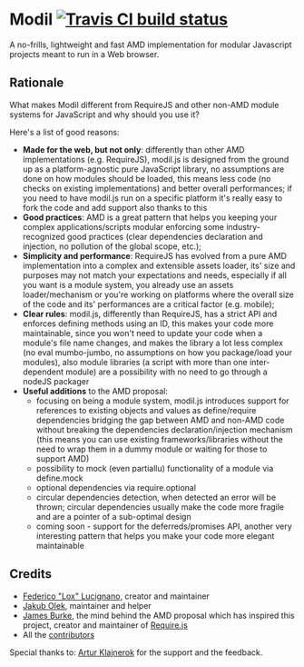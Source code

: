 Modil [![Travis CI build status](https://travis-ci.org/federico-lox/modil.png?branch=master)](https://travis-ci.org/federico-lox/modil/branches)
=====
A no-frills, lightweight and fast AMD implementation for modular Javascript projects meant to run in a Web browser.

Rationale
---------
What makes Modil different from RequireJS and other non-AMD module systems for JavaScript and why should you
use it?

Here's a list of good reasons:

* **Made for the web, but not only**: differently than other AMD implementations (e.g. RequireJS), modil.js is designed from the ground up
  as a platform-agnostic pure JavaScript library, no assumptions are done on how modules should be loaded, this means
  less code (no checks on existing implementations) and better overall performances; if you need to have modil.js run
  on a specific platform it's really easy to fork the code and add support also thanks to this
* **Good practices**: AMD is a great pattern that helps you keeping your complex applications/scripts modular enforcing some industry-recognized
  good practices (clear dependencies declaration and injection, no pollution of the global scope, etc.);
* **Simplicity and performance**: RequireJS has evolved from a pure AMD implementation into a complex and extensible assets loader, its' size and purposes
  may not match your expectations and needs, especially if all you want is a module system, you already use an assets loader/mechanism
  or you're working on platforms where the overall size of the code and its' performances are a critical factor (e.g. mobile);
* **Clear rules**: modil.js, differently than RequireJS, has a strict API and enforces defining methods using an ID, this makes your code more maintainable, since
  you won't need to update your code when a module's file name changes, and makes the library a lot less complex (no eval
  mumbo-jumbo, no assumptions on how you package/load your modules), also module libraries (a script with more than one inter-dependent
  module) are a possibility with no need to go through a nodeJS packager
* **Useful additions** to the AMD proposal:
  * focusing on being a module system, modil.js introduces support for references to existing objects and values as define/require dependencies bridging
  the gap between AMD and non-AMD code without breaking the dependencies declaration/injection mechanism (this means you can
  use existing frameworks/libraries without the need to wrap them in a dummy module or waiting for those to support AMD)
  * possibility to mock (even partiallu) functionality of a module via define.mock
  * optional dependencies via require.optional
  * circular dependencies detection, when detected an error will be thrown; circular dependencies usually make the code more fragile and are a pointer of a sub-optimal design
  * coming soon - support for the deferreds/promises API, another very interesting pattern that
  helps you make your code more elegant maintainable

Credits
-------
*	[Federico "Lox" Lucignano](https://plus.google.com/+FedericoLucignano/about "Google profile"), creator and maintainer
* [Jakub Olek](https://plus.google.com/112565259111817320425/about), maintainer and helper
*	[James Burke](https://github.com/jrburke), the mind behind the AMD proposal which has inspired this project, creator and maintainer of [Require.js](http://requirejs.org/)
*	All the [contributors](http://github.com/federico-lox/modil/contributors "modil.js contributors at GitHub")

Special thanks to:
[Artur Klajnerok](https://plus.google.com/109367642971679785165/about) for the support and the feedback.
